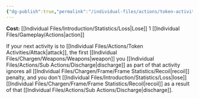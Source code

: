 ```yaml
---
{"dg-publish":true,"permalink":"/individual-files/actions/token-activities/stance/"}
---
```


**Cost:** [[Individual Files/Introduction/Statistics/Loss\|Lose]] 1 [[Individual Files/Gameplay/Actions\|action]]

If your next activity is to [[Individual Files/Actions/Token Activities/Attack\|attack]], the first [[Individual Files/Chargen/Weapons/Weapons\|weapon]] you [[Individual Files/Actions/Sub Actions/Discharge\|discharge]] as part of that activity ignores all [[Individual Files/Chargen/Frame/Frame Statistics/Recoil\|recoil]] penalty, and you don't [[Individual Files/Introduction/Statistics/Loss\|lose]] [[Individual Files/Chargen/Frame/Frame Statistics/Recoil\|recoil]] as a result of that [[Individual Files/Actions/Sub Actions/Discharge\|discharge]].
